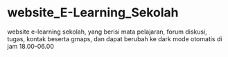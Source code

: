 # website_E-Learning_Sekolah
website e-learning sekolah, yang berisi mata pelajaran, forum diskusi, tugas, kontak beserta gmaps, dan dapat berubah ke dark mode otomatis di jam 18.00-06.00
